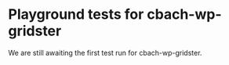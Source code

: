 # Playground tests for cbach-wp-gridster
We are still awaiting the first test run for cbach-wp-gridster.
